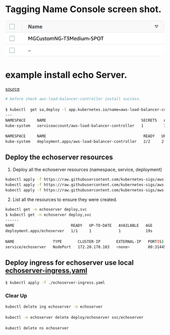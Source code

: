 # Tagging Name Console screen shot.
![](./have-name-vs-not-have-name.png)

# example install echo Server.
[source](https://kubernetes-sigs.github.io/aws-load-balancer-controller/v2.2/examples/echo_server/) 
```bash
# before check aws-load-balancer-controller install success.

$ kubectl  get sa,deploy -l app.kubernetes.io/name=aws-load-balancer-controller  -A
---
NAMESPACE     NAME                                          SECRETS   AGE
kube-system   serviceaccount/aws-load-balancer-controller   1         7m30s

NAMESPACE     NAME                                           READY   UP-TO-DATE   AVAILABLE   AGE
kube-system   deployment.apps/aws-load-balancer-controller   2/2     2            2           7m13s
```

## Deploy the echoserver resources
1. Deploy all the echoserver resources (namespace, service, deployment)
```bash
kubectl apply -f https://raw.githubusercontent.com/kubernetes-sigs/aws-load-balancer-controller/v2.0.0/docs/examples/echoservice/echoserver-namespace.yaml &&\
kubectl apply -f https://raw.githubusercontent.com/kubernetes-sigs/aws-load-balancer-controller/v2.0.0/docs/examples/echoservice/echoserver-service.yaml &&\
kubectl apply -f https://raw.githubusercontent.com/kubernetes-sigs/aws-load-balancer-controller/v2.0.0/docs/examples/echoservice/echoserver-deployment.yaml
```
2. List all the resources to ensure they were created.
```bash
kubectl get -n echoserver deploy,svc
$ kubectl get -n echoserver deploy,svc
------
NAME                         READY   UP-TO-DATE   AVAILABLE   AGE
deployment.apps/echoserver   1/1     1            1           19s

NAME                 TYPE       CLUSTER-IP       EXTERNAL-IP   PORT(S)        AGE
service/echoserver   NodePort   172.20.170.103   <none>        80:31445/TCP   22s
```
## Deploy ingress for echoserver use local [echoserver-ingress.yaml](./echoserver-ingress.yaml)
```bash
$ kubectl apply -f ./echoserver-ingress.yaml
```

### Clear Up
```bash
kubectl delete ing echoserver -n echoserver

kubectl -n echoserver delete deploy/echoserver svc/echoserver

kubectl delete ns echoserver
```
